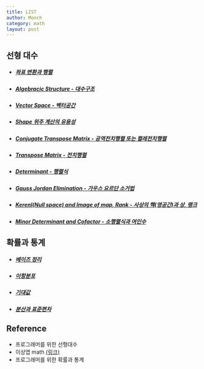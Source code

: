 ```yaml
---
title: LIST
author: Monch
category: math
layout: post
---
```


<h2>선형 대수</h2>

* ##### [좌표 변환과 행렬](https://songminkee.github.io/math/2020/05/02/Transformation_and_Matrix.html)

* ##### [Algebracic Structure - 대수구조](https://songminkee.github.io/math/2020/05/26/algebraic_structure.html)

* ##### [Vector Space - 벡터공간](https://songminkee.github.io/math/2020/05/26/vector_space.html)

* ##### [Shape 위주 계산의 유용성](https://songminkee.github.io/math/2020/05/02/Importance_Of_Shape.html)

* ##### [Conjugate Transpose Matrix - 공역전치행렬 또는 켤레전치행렬](https://songminkee.github.io/math/2020/05/02/Conjugate_Transpose_Matrix.html)

* ##### [Transpose Matrix - 전치행렬](https://songminkee.github.io/math/2020/05/02/Transpose_Matrix.html)

* ##### [Determinant - 행렬식](https://songminkee.github.io/math/2020/05/04/Determinant.html)

* ##### [Gauss Jordan Elimination - 가우스 요르단 소거법](https://songminkee.github.io/math/2020/05/05/Gauss_Jordan.html)

* ##### [Kerenl(Null space) and Image of map, Rank - 사상의 핵(영공간)과 상, 랭크](https://songminkee.github.io/math/2020/05/06/null_space_image.html)

* ##### [Minor Determinant and Cofactor - 소행렬식과 여인수](https://songminkee.github.io/math/2020/05/07/cofactor.html)



<h2>확률과 통계</h2>

- ##### [베이즈 정리](https://songminkee.github.io/math/2020/05/30/bayes_theorem.html)

- ##### [이항분포](https://songminkee.github.io/math/2020/05/31/binomial_distribution.html)

- ##### [기대값](https://songminkee.github.io/math/2020/06/05/expected_value.html)

- ##### [분산과 표준편차](https://songminkee.github.io/math/2020/06/29/variance_and_standard_deviation.html)



## Reference

- 프로그래머를 위한 선형대수
- 이상엽 math [(링크)](https://www.youtube.com/channel/UC-7H7ZImLfGF97Y_EJ0vZzA)
- 프로그래머를 위한 확률과 통계



